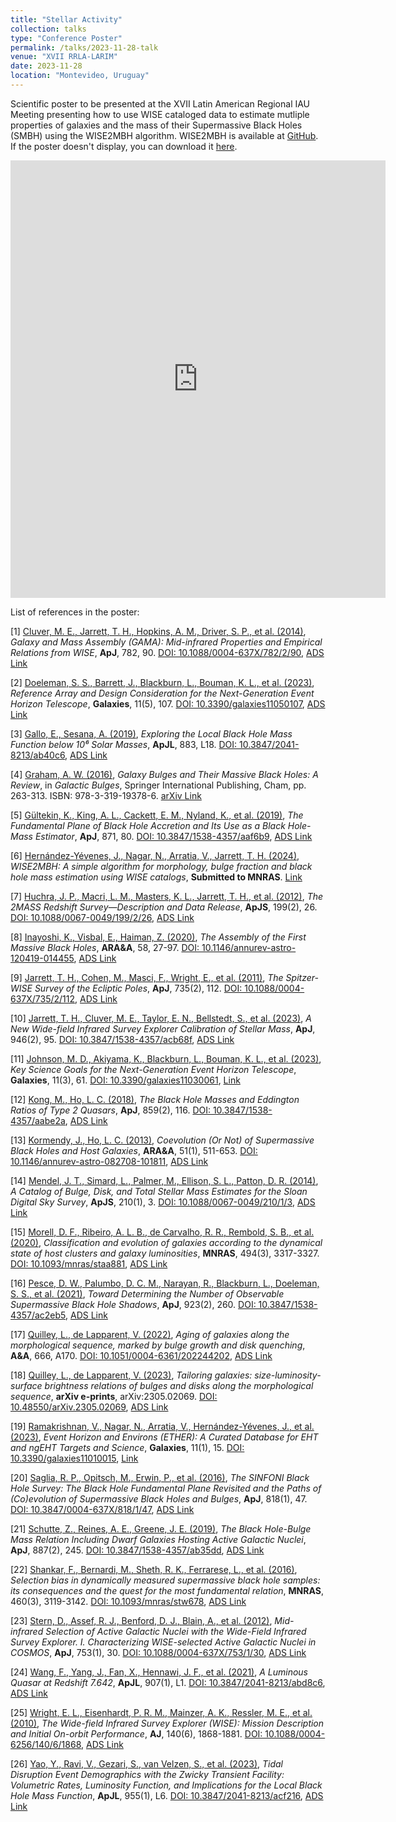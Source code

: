```yaml
---
title: "Stellar Activity"
collection: talks
type: "Conference Poster"
permalink: /talks/2023-11-28-talk
venue: "XVII RRLA-LARIM"
date: 2023-11-28
location: "Montevideo, Uruguay"
---
```


Scientific poster to be presented at the XVII Latin American Regional IAU Meeting presenting how to use WISE cataloged data to estimate mutliple properties of galaxies and the mass of their Supermassive Black Holes (SMBH) using the WISE2MBH algorithm. WISE2MBH is available at [GitHub](https://github.com/joacoh/wise2mbh). If the poster doesn't display, you can download it [here](https://joacoh.github.io/files/poster_larim.pdf).

<embed src="https://joacoh.github.io/files/poster_larim.pdf" type="application/pdf" width="600px" height="700px"/>
<br>

List of references in the poster:

[1] [Cluver, M. E., Jarrett, T. H., Hopkins, A. M., Driver, S. P., et al. (2014)](http://dx.doi.org/10.1088/0004-637X/782/2/90), *Galaxy and Mass Assembly (GAMA): Mid-infrared Properties and Empirical Relations from WISE*, **ApJ**, 782, 90. [DOI: 10.1088/0004-637X/782/2/90](http://dx.doi.org/10.1088/0004-637X/782/2/90), [ADS Link](https://ui.adsabs.harvard.edu/abs/2014ApJ...782...90C)

[2] [Doeleman, S. S., Barrett, J., Blackburn, L., Bouman, K. L., et al. (2023)](http://dx.doi.org/10.3390/galaxies11050107), *Reference Array and Design Consideration for the Next-Generation Event Horizon Telescope*, **Galaxies**, 11(5), 107. [DOI: 10.3390/galaxies11050107](http://dx.doi.org/10.3390/galaxies11050107), [ADS Link](https://ui.adsabs.harvard.edu/abs/2023Galax..11..107D)

[3] [Gallo, E., Sesana, A. (2019)](http://dx.doi.org/10.3847/2041-8213/ab40c6), *Exploring the Local Black Hole Mass Function below 10⁶ Solar Masses*, **ApJL**, 883, L18. [DOI: 10.3847/2041-8213/ab40c6](http://dx.doi.org/10.3847/2041-8213/ab40c6), [ADS Link](https://ui.adsabs.harvard.edu/abs/2019ApJ...883L..18G)

[4] [Graham, A. W. (2016)](https://link.springer.com/chapter/10.1007/978-3-319-19378-6_11), *Galaxy Bulges and Their Massive Black Holes: A Review*, in *Galactic Bulges*, Springer International Publishing, Cham, pp. 263-313. ISBN: 978-3-319-19378-6. [arXiv Link](https://arxiv.org/abs/1501.02937)

[5] [Gültekin, K., King, A. L., Cackett, E. M., Nyland, K., et al. (2019)](http://dx.doi.org/10.3847/1538-4357/aaf6b9), *The Fundamental Plane of Black Hole Accretion and Its Use as a Black Hole-Mass Estimator*, **ApJ**, 871, 80. [DOI: 10.3847/1538-4357/aaf6b9](http://dx.doi.org/10.3847/1538-4357/aaf6b9), [ADS Link](https://ui.adsabs.harvard.edu/abs/2019ApJ...871...80G)

[6] [Hernández-Yévenes, J., Nagar, N., Arratia, V., Jarrett, T. H. (2024)](https://joacoh.github.io/publications/2023-10-08-pub-2), *WISE2MBH: A simple algorithm for morphology, bulge fraction and black hole mass estimation using WISE catalogs*, **Submitted to MNRAS**. [Link](https://joacoh.github.io/publications/2023-10-08-pub-2)

[7] [Huchra, J. P., Macri, L. M., Masters, K. L., Jarrett, T. H., et al. (2012)](http://dx.doi.org/10.1088/0067-0049/199/2/26), *The 2MASS Redshift Survey—Description and Data Release*, **ApJS**, 199(2), 26. [DOI: 10.1088/0067-0049/199/2/26](http://dx.doi.org/10.1088/0067-0049/199/2/26), [ADS Link](https://ui.adsabs.harvard.edu/abs/2012ApJS..199...26H)

[8] [Inayoshi, K., Visbal, E., Haiman, Z. (2020)](http://dx.doi.org/10.1146/annurev-astro-120419-014455), *The Assembly of the First Massive Black Holes*, **ARA&A**, 58, 27-97. [DOI: 10.1146/annurev-astro-120419-014455](http://dx.doi.org/10.1146/annurev-astro-120419-014455), [ADS Link](https://ui.adsabs.harvard.edu/abs/2020ARA&A..58...27I)

[9] [Jarrett, T. H., Cohen, M., Masci, F., Wright, E., et al. (2011)](http://dx.doi.org/10.1088/0004-637X/735/2/112), *The Spitzer-WISE Survey of the Ecliptic Poles*, **ApJ**, 735(2), 112. [DOI: 10.1088/0004-637X/735/2/112](http://dx.doi.org/10.1088/0004-637X/735/2/112), [ADS Link](https://ui.adsabs.harvard.edu/abs/2011ApJ...735..112J)

[10] [Jarrett, T. H., Cluver, M. E., Taylor, E. N., Bellstedt, S., et al. (2023)](http://dx.doi.org/10.3847/1538-4357/acb68f), *A New Wide-field Infrared Survey Explorer Calibration of Stellar Mass*, **ApJ**, 946(2), 95. [DOI: 10.3847/1538-4357/acb68f](http://dx.doi.org/10.3847/1538-4357/acb68f), [ADS Link](https://ui.adsabs.harvard.edu/abs/2023ApJ...946...95J)

[11] [Johnson, M. D., Akiyama, K., Blackburn, L., Bouman, K. L., et al. (2023)](http://dx.doi.org/10.3390/galaxies11030061), *Key Science Goals for the Next-Generation Event Horizon Telescope*, **Galaxies**, 11(3), 61. [DOI: 10.3390/galaxies11030061](http://dx.doi.org/10.3390/galaxies11030061), [Link](https://www.mdpi.com/2075-4434/11/3/61)

[12] [Kong, M., Ho, L. C. (2018)](http://dx.doi.org/10.3847/1538-4357/aabe2a), *The Black Hole Masses and Eddington Ratios of Type 2 Quasars*, **ApJ**, 859(2), 116. [DOI: 10.3847/1538-4357/aabe2a](http://dx.doi.org/10.3847/1538-4357/aabe2a), [ADS Link](https://ui.adsabs.harvard.edu/abs/2018ApJ...859..116K)

[13] [Kormendy, J., Ho, L. C. (2013)](http://dx.doi.org/10.1146/annurev-astro-082708-101811), *Coevolution (Or Not) of Supermassive Black Holes and Host Galaxies*, **ARA&A**, 51(1), 511-653. [DOI: 10.1146/annurev-astro-082708-101811](http://dx.doi.org/10.1146/annurev-astro-082708-101811), [ADS Link](https://ui.adsabs.harvard.edu/abs/2013ARA&A..51..511K)

[14] [Mendel, J. T., Simard, L., Palmer, M., Ellison, S. L., Patton, D. R. (2014)](http://dx.doi.org/10.1088/0067-0049/210/1/3), *A Catalog of Bulge, Disk, and Total Stellar Mass Estimates for the Sloan Digital Sky Survey*, **ApJS**, 210(1), 3. [DOI: 10.1088/0067-0049/210/1/3](http://dx.doi.org/10.1088/0067-0049/210/1/3), [ADS Link](https://ui.adsabs.harvard.edu/abs/2014ApJS..210....3M)

[15] [Morell, D. F., Ribeiro, A. L. B., de Carvalho, R. R., Rembold, S. B., et al. (2020)](http://dx.doi.org/10.1093/mnras/staa881), *Classification and evolution of galaxies according to the dynamical state of host clusters and galaxy luminosities*, **MNRAS**, 494(3), 3317-3327. [DOI: 10.1093/mnras/staa881](http://dx.doi.org/10.1093/mnras/staa881), [ADS Link](https://ui.adsabs.harvard.edu/abs/2020MNRAS.494.3317M)

[16] [Pesce, D. W., Palumbo, D. C. M., Narayan, R., Blackburn, L., Doeleman, S. S., et al. (2021)](http://dx.doi.org/10.3847/1538-4357/ac2eb5), *Toward Determining the Number of Observable Supermassive Black Hole Shadows*, **ApJ**, 923(2), 260. [DOI: 10.3847/1538-4357/ac2eb5](http://dx.doi.org/10.3847/1538-4357/ac2eb5), [ADS Link](https://ui.adsabs.harvard.edu/abs/2021ApJ...923..260P)

[17] [Quilley, L., de Lapparent, V. (2022)](http://dx.doi.org/10.1051/0004-6361/202244202), *Aging of galaxies along the morphological sequence, marked by bulge growth and disk quenching*, **A&A**, 666, A170. [DOI: 10.1051/0004-6361/202244202](http://dx.doi.org/10.1051/0004-6361/202244202), [ADS Link](https://ui.adsabs.harvard.edu/abs/2022A&A...666A.170Q)

[18] [Quilley, L., de Lapparent, V. (2023)](http://dx.doi.org/10.48550/arXiv.2305.02069), *Tailoring galaxies: size-luminosity-surface brightness relations of bulges and disks along the morphological sequence*, **arXiv e-prints**, arXiv:2305.02069. [DOI: 10.48550/arXiv.2305.02069](http://dx.doi.org/10.48550/arXiv.2305.02069), [ADS Link](https://ui.adsabs.harvard.edu/abs/2023arXiv230502069Q)

[19] [Ramakrishnan, V., Nagar, N., Arratia, V., Hernández-Yévenes, J., et al. (2023)](http://dx.doi.org/10.3390/galaxies11010015), *Event Horizon and Environs (ETHER): A Curated Database for EHT and ngEHT Targets and Science*, **Galaxies**, 11(1), 15. [DOI: 10.3390/galaxies11010015](http://dx.doi.org/10.3390/galaxies11010015), [Link](https://www.mdpi.com/2075-4434/11/1/15)

[20] [Saglia, R. P., Opitsch, M., Erwin, P., et al. (2016)](http://dx.doi.org/10.3847/0004-637X/818/1/47), *The SINFONI Black Hole Survey: The Black Hole Fundamental Plane Revisited and the Paths of (Co)evolution of Supermassive Black Holes and Bulges*, **ApJ**, 818(1), 47. [DOI: 10.3847/0004-637X/818/1/47](http://dx.doi.org/10.3847/0004-637X/818/1/47), [ADS Link](https://ui.adsabs.harvard.edu/abs/2016ApJ...818...47S)

[21] [Schutte, Z., Reines, A. E., Greene, J. E. (2019)](http://dx.doi.org/10.3847/1538-4357/ab35dd), *The Black Hole-Bulge Mass Relation Including Dwarf Galaxies Hosting Active Galactic Nuclei*, **ApJ**, 887(2), 245. [DOI: 10.3847/1538-4357/ab35dd](http://dx.doi.org/10.3847/1538-4357/ab35dd), [ADS Link](https://ui.adsabs.harvard.edu/abs/2019ApJ...887..245S)

[22] [Shankar, F., Bernardi, M., Sheth, R. K., Ferrarese, L., et al. (2016)](http://dx.doi.org/10.1093/mnras/stw678), *Selection bias in dynamically measured supermassive black hole samples: its consequences and the quest for the most fundamental relation*, **MNRAS**, 460(3), 3119-3142. [DOI: 10.1093/mnras/stw678](http://dx.doi.org/10.1093/mnras/stw678), [ADS Link](https://ui.adsabs.harvard.edu/abs/2016MNRAS.460.3119S)

[23] [Stern, D., Assef, R. J., Benford, D. J., Blain, A., et al. (2012)](http://dx.doi.org/10.1088/0004-637X/753/1/30), *Mid-infrared Selection of Active Galactic Nuclei with the Wide-Field Infrared Survey Explorer. I. Characterizing WISE-selected Active Galactic Nuclei in COSMOS*, **ApJ**, 753(1), 30. [DOI: 10.1088/0004-637X/753/1/30](http://dx.doi.org/10.1088/0004-637X/753/1/30), [ADS Link](https://ui.adsabs.harvard.edu/abs/2012ApJ...753...30S)

[24] [Wang, F., Yang, J., Fan, X., Hennawi, J. F., et al. (2021)](http://dx.doi.org/10.3847/2041-8213/abd8c6), *A Luminous Quasar at Redshift 7.642*, **ApJL**, 907(1), L1. [DOI: 10.3847/2041-8213/abd8c6](http://dx.doi.org/10.3847/2041-8213/abd8c6), [ADS Link](https://ui.adsabs.harvard.edu/abs/2021ApJ...907L...1W)

[25] [Wright, E. L., Eisenhardt, P. R. M., Mainzer, A. K., Ressler, M. E., et al. (2010)](http://dx.doi.org/10.1088/0004-6256/140/6/1868), *The Wide-field Infrared Survey Explorer (WISE): Mission Description and Initial On-orbit Performance*, **AJ**, 140(6), 1868-1881. [DOI: 10.1088/0004-6256/140/6/1868](http://dx.doi.org/10.1088/0004-6256/140/6/1868), [ADS Link](https://ui.adsabs.harvard.edu/abs/2010AJ....140.1868W)

[26] [Yao, Y., Ravi, V., Gezari, S., van Velzen, S., et al. (2023)](http://dx.doi.org/10.3847/2041-8213/acf216), *Tidal Disruption Event Demographics with the Zwicky Transient Facility: Volumetric Rates, Luminosity Function, and Implications for the Local Black Hole Mass Function*, **ApJL**, 955(1), L6. [DOI: 10.3847/2041-8213/acf216](http://dx.doi.org/10.3847/2041-8213/acf216), [ADS Link](https://ui.adsabs.harvard.edu/abs/2023ApJ...955L...6Y)
